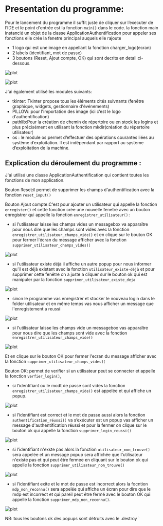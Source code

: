 # Presentation du programme:

Pour le lancement du programme il suffit juste de cliquer sur l’executer de l’IDE et le point d'entrée est la fonction ```main()``` dans le code.
la fonction main instancié un objet de la classe ApplicationAuthentification pour appeler ses fonctions
elle crée la fenetre principal auquels elle rajoute
- 1 logo qui est une image en appellant la fonction charger_logo(ecran)
- 2 labels (identifiant, mot de passe)
- 3 boutons (Reset, Ajout compte, OK) qui sont decrits en detail ci-dessous.

![plot](..\main\capture\logo.png)


![plot](..\main\capture\capture.png)

J'ai également utilisé les modules suivants:
- tkinter: Tkinter propose tous les éléments cités suivnants (fenêtre graphique, widgets, gestionnaire d'événements)
- PILLOW: pour l'importation des image (ici c’est le logo d'authentification)
- pathlib:Pour la création de chemin de répertoire ou en stock les logins et plus précisément en utilisant la fonction mkdir(création du répertoire utilisateur)
- os : le module os permet d’effectuer des opérations courantes liées au système d’exploitation. Il est indépendant par rapport au système d’exploitation de la machine.

## Explication du déroulement du programme :
J'ai utilisé une classe ApplicationAuthentification qui contient toutes les fonctions de mon application.

Bouton Reset:il permet de supprimer les champs d'authentification avec la fonction ```reset_input()```

Bouton Ajout compte:C'est pour ajouter un utilisateur qui appelle la fonction ```enregister()``` et cette fonction crée une nouvelle fenetre avec un bouton enregistrer qui appelle la fonction ```enregistrer_utilisateur():```
- si l'utilisateur laisse les champs vides un messagebox va apparaître pour nous dire que les champs sont vides avec la fonction ``` enregistrer_utilisateur_champs_vide()``` et en clique sur le bouton OK pour fermer l'écran du message afficher avec la fonction  ```supprimer_utilisateur_champs_vides()```

![plot](../main/capture/enregistrer_utilisateur.png)

- si l'utilisateur existe déjà il affiche un autre popup pour nous informer qu'il est déjà existant avec la fonction ```utilisateur_existe-déjà``` et pour supprimer cette fenêtre on a juste a cliquer sur le bouton ok qui est manipuler par la fonction ```supprimer_utilisateur_existe_deja```


![plot](../main/capture/utilisateur_existe_déja.png)

- sinon le programme vas enregistrer et stocker le nouveau login dans le folder utilisateur  et en même temps vas nous afficher un message que l'enregistement a reussi


![plot](../main/capture/enregisitrer_avec_succès.png) 


- si l'utilisateur laisse les champs vide un messagebox vas apparaître pour nous dire que les champs sont vide avec la fonction 
``` enregistrer_utilisateur_champs_vide()```

![plot](../main/capture/champs_vide_enregistrement.png)

Et en clique sur le bouton OK pour fermer l'ecran du message afficher avec la fonction ``` supprimer_utilisateur_champs_vides() ```

Bouton OK: permet de verifier si un utilisateur peut se connecter et appelle la fonction ```verfier_login()```,
- si l'identifiant ou le modt de passe sont vides la fonction ```enregistrer_utilisateur_champs_vide()``` est appelée et qui affiche un popup.

 ![plot](../main/capture/champ_vide_OK.png) 
 
- si l'identifiant est correct et le mot de passe aussi alors la fonction ```authentification_réussi()``` va s’exécuter est un popup vas afficher un message d'authentification réussi et pour la fermer on clique sur le bouton ok qui appelle la fonction ```supprimer_login_reussi()```

![plot](../main/capture/authentification_reussi.png)

- si l'identifiant n'exste pas alors la fonction ```utilisateur_non_trouve()``` sera appelée et un message popup sera affichée que l'utilisateur n'existe pas et qui peut être fermee en cliquant sur le bouton ok qui appelle la fonction ```supprimer_utilisateur_non_trouve()```

 ![plot](../main/capture/utilisateur_existe_pas.png) 
 
- si l'identifiant exite  et le mot de passe est incorrect alors la focntion ```mdp_non_reconnu()``` sera appelée qui affiche un écran pour dire que le mdp est incorrect et qui pareil peut être fermé avec le bouton OK qui appelle la fonction ```supprimer_mdp_non_reconnu()```.


 ![plot](../main/capture/mdp_incorrect_ok.png) 


NB: tous les boutons ok des popups sont détruits avec le .destroy
`  




